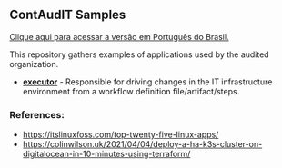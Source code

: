 ## ContAudIT Samples

[Clique aqui para acessar a versão em Português do Brasil.](README_PT_BR.md)

This repository gathers examples of applications used by the audited organization.

- [**executor**](executor/) - Responsible for driving changes in the IT infrastructure environment from a workflow definition file/artifact/steps.

### References:
- https://itslinuxfoss.com/top-twenty-five-linux-apps/
- https://colinwilson.uk/2021/04/04/deploy-a-ha-k3s-cluster-on-digitalocean-in-10-minutes-using-terraform/
